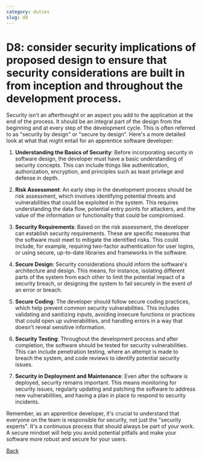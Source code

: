 ```yaml
---
category: duties
slug: d8
---
```


# D8: consider security implications of proposed design to ensure that security considerations are built in from inception and throughout the development process.

Security isn't an afterthought or an aspect you add to the application at the end of the process. It should be an integral part of the design from the beginning and at every step of the development cycle. This is often referred to as "security by design" or "secure by design". Here's a more detailed look at what that might entail for an apprentice software developer:

1. **Understanding the Basics of Security**: Before incorporating security in software design, the developer must have a basic understanding of security concepts. This can include things like authentication, authorization, encryption, and principles such as least privilege and defense in depth.

2. **Risk Assessment**: An early step in the development process should be risk assessment, which involves identifying potential threats and vulnerabilities that could be exploited in the system. This requires understanding the data flow, potential entry points for attackers, and the value of the information or functionality that could be compromised.

3. **Security Requirements**: Based on the risk assessment, the developer can establish security requirements. These are specific measures that the software must meet to mitigate the identified risks. This could include, for example, requiring two-factor authentication for user logins, or using secure, up-to-date libraries and frameworks in the software.

4. **Secure Design**: Security considerations should inform the software's architecture and design. This means, for instance, isolating different parts of the system from each other to limit the potential impact of a security breach, or designing the system to fail securely in the event of an error or breach.

5. **Secure Coding**: The developer should follow secure coding practices, which help prevent common security vulnerabilities. This includes validating and sanitizing inputs, avoiding insecure functions or practices that could open up vulnerabilities, and handling errors in a way that doesn't reveal sensitive information.

6. **Security Testing**: Throughout the development process and after completion, the software should be tested for security vulnerabilities. This can include penetration testing, where an attempt is made to breach the system, and code reviews to identify potential security issues.

7. **Security in Deployment and Maintenance**: Even after the software is deployed, security remains important. This means monitoring for security issues, regularly updating and patching the software to address new vulnerabilities, and having a plan in place to respond to security incidents.

Remember, as an apprentice developer, it's crucial to understand that everyone on the team is responsible for security, not just the "security experts". It's a continuous process that should always be part of your work. A secure mindset will help you avoid potential pitfalls and make your software more robust and secure for your users.

[Back](../README.md)

